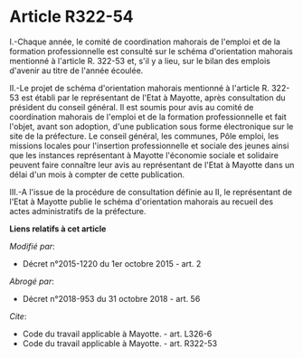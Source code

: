# Article R322-54

I.-Chaque année, le comité de coordination mahorais de l'emploi et de la formation professionnelle est consulté sur le schéma
d'orientation mahorais mentionné à l'article R. 322-53 et, s'il y a lieu, sur le bilan des emplois d'avenir au titre de
l'année écoulée. 

II.-Le projet de schéma d'orientation mahorais mentionné à l'article R. 322-53 est établi par le représentant de l'Etat à
Mayotte, après consultation du président du conseil général. Il est soumis pour avis au comité de coordination mahorais de
l'emploi et de la formation professionnelle et fait l'objet, avant son adoption, d'une publication sous forme électronique
sur le site de la préfecture. Le conseil général, les communes,            Pôle emploi, les missions locales pour l'insertion
professionnelle et sociale des jeunes ainsi que les instances représentant à Mayotte l'économie sociale et solidaire peuvent
faire connaître leur avis au représentant de l'Etat à Mayotte dans un délai d'un mois à compter de cette publication. 

III.-A l'issue de la procédure de consultation définie au II, le représentant de l'Etat à Mayotte publie le schéma
d'orientation mahorais au recueil des actes administratifs de la préfecture.

**Liens relatifs à cet article**

_Modifié par_:

  - Décret n°2015-1220 du 1er octobre 2015 - art. 2

_Abrogé par_:

  - Décret n°2018-953 du 31 octobre 2018 - art. 56

_Cite_:

  - Code du travail applicable à Mayotte. - art. L326-6
  - Code du travail applicable à Mayotte. - art. R322-53
